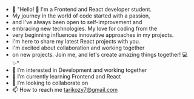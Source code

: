 - 👋 "Hello! 👋 I'm a Frontend and React developer student.
- My journey in the world of code started with a passion,
- and I've always been open to self-improvement and
- embracing new technologies. My love for coding from the
- very beginning influences innovative approaches in my projects.
- I'm here to share my latest React projects with you.
- I'm excited about collaboration and working together
- on new projects. Join me, and let's create amazing things together! 💻✨"
- 👀 I’m interested in Development and working together
- 🌱 I’m currently learning Frontend and React
- 💞️ I’m looking to collaborate on 
- 📫 How to reach me tarikozy7@gmail.com 


<!---
Tarikozy7/Tarikozy7 is a ✨ special ✨ repository because its `README.md` (this file) appears on your GitHub profile.
You can click the Preview link to take a look at your changes.
--->
